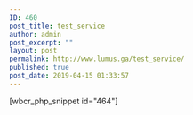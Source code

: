 ```yaml
---
ID: 460
post_title: test_service
author: admin
post_excerpt: ""
layout: post
permalink: http://www.lumus.ga/test_service/
published: true
post_date: 2019-04-15 01:33:57
---
```

[wbcr_php_snippet id="464"]